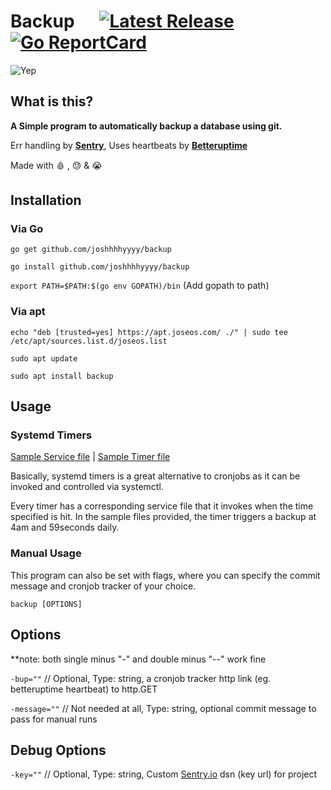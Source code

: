 # Backup &nbsp; &nbsp; &nbsp;[![Latest Release](https://img.shields.io/github/release/joshhhhyyyy/Backup.svg)](https://github.com/joshhhhyyyy/Backup/releases)      [![Go ReportCard](https://goreportcard.com/badge/joshhhhyyyy/Backup)](https://goreportcard.com/report/joshhhhyyyy/Backup)
![Yep](https://socialify.git.ci/joshhhhyyyy/Backup/image?descriptionEditable=backup%20a%20database%20using%20git.%20Err%20handling%20by%20Sentry%2C%20Reporting%20by%20Betteruptime.%20Made%20with%20%F0%9F%A9%B8%20%2C%20%F0%9F%98%93%20%26%20%F0%9F%98%AD&font=Source%20Code%20Pro&language=1&owner=1&pattern=Overlapping%20Hexagons&theme=Dark)

## What is this?
**A Simple program to automatically backup a database using git.**

Err handling by **[Sentry](sentry.io)**, Uses heartbeats by **[Betteruptime](https://betteruptime.com)** 

Made with 🩸 , 😓 &amp; 😭

## Installation
### Via Go
```go get github.com/joshhhhyyyy/backup```

```go install github.com/joshhhhyyyy/backup```

```export PATH=$PATH:$(go env GOPATH)/bin``` (Add gopath to path)

### Via apt
```echo "deb [trusted=yes] https://apt.joseos.com/ ./" | sudo tee /etc/apt/sources.list.d/joseos.list```

```sudo apt update```

```sudo apt install backup```

## Usage
### Systemd Timers
[Sample Service file](https://github.com/storageroom/storage/blob/main/linux/systemd/flexgit.service) | [Sample Timer file](https://github.com/storageroom/storage/blob/main/linux/systemd/flexgit.timer)

Basically, systemd timers is a great alternative to cronjobs as it can be invoked and controlled via systemctl.

Every timer has a corresponding service file that it invokes when the time specified is hit. In the sample files provided, the timer triggers a backup at 4am and 59seconds daily.

### Manual Usage
This program can also be set with flags, where you can specify the commit message and cronjob tracker of your choice.

```backup [OPTIONS]```

## Options
**note: both single minus "-" and double minus "--" work fine

```-bup=""``` // Optional, Type: string, a cronjob tracker http link  (eg. betteruptime heartbeat) to http.GET

```-message=""``` // Not needed at all, Type: string, optional commit message to pass for manual runs

## Debug Options

```-key=""``` // Optional, Type: string, Custom [Sentry.io](sentry.io) dsn (key url) for project